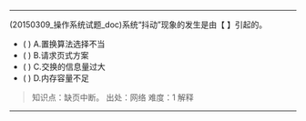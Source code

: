 ---
(20150309_操作系统试题_doc)系统“抖动”现象的发生是由【 】引起的。
- ( ) A.置换算法选择不当 
- ( ) B.请求页式方案 
- ( ) C.交换的信息量过大 
- ( ) D.内存容量不足

> 知识点：缺页中断。
> 出处：网络
> 难度：1
> 解释

---